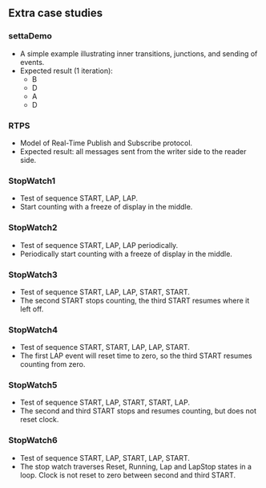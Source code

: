 ## Extra case studies

### settaDemo

* A simple example illustrating inner transitions, junctions, and sending of events.
* Expected result (1 iteration):
  - B
  - D
  - A
  - D

### RTPS

* Model of Real-Time Publish and Subscribe protocol.
* Expected result: all messages sent from the writer side to the reader side.

### StopWatch1

* Test of sequence START, LAP, LAP. 
* Start counting with a freeze of display in the middle.

### StopWatch2

* Test of sequence START, LAP, LAP periodically.
* Periodically start counting with a freeze of display in the middle.

### StopWatch3

* Test of sequence START, LAP, LAP, START, START.
* The second START stops counting, the third START resumes where it left off.

### StopWatch4

* Test of sequence START, START, LAP, LAP, START.
* The first LAP event will reset time to zero, so the third START resumes
  counting from zero.

### StopWatch5

* Test of sequence START, LAP, START, START, LAP.
* The second and third START stops and resumes counting, but does not reset clock.

### StopWatch6

* Test of sequence START, LAP, START, LAP, START.
* The stop watch traverses Reset, Running, Lap and LapStop states in a loop.
  Clock is not reset to zero between second and third START.
